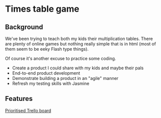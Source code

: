# Times table game

## Background

We've been trying to teach both my kids their multiplication tables. There are plenty of online games but nothing really simple that is in html (most of them seem to be eeky Flash type things).

Of course it's another excuse to practice some coding.

- Create a product I could share with my kids and maybe their pals
- End-to-end product development
- Demonstrate building a product in an "agile" manner
- Refresh my testing skills with Jasmine

## Features

[Prioritised Trello board](https://trello.com/b/tvLePftg/times-tables)
